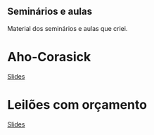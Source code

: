 ## Seminários e aulas

Material dos seminários e aulas que criei.

# Aho-Corasick
[Slides](seminario-aho-corasick.pdf)

# Leilões com orçamento
[Slides](seminario-leiloes-com-orcamento.pdf)
